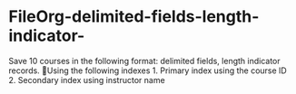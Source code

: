 # FileOrg-delimited-fields-length-indicator-
Save 10 courses in the following format: delimited fields, length indicator records. Using the following indexes 1. Primary index using the course ID 2. Secondary index using instructor name
